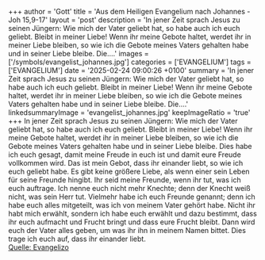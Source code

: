 +++
author = 'Gott'
title = 'Aus dem Heiligen Evangelium nach Johannes - Joh 15,9-17'
layout = 'post'
description = 'In jener Zeit sprach Jesus zu seinen Jüngern: Wie mich der Vater geliebt hat, so habe auch ich euch geliebt. Bleibt in meiner Liebe! Wenn ihr meine Gebote haltet, werdet ihr in meiner Liebe bleiben, so wie ich die Gebote meines Vaters gehalten habe und in seiner Liebe bleibe. Die....'
images = ['/symbols/evangelist_johannes.jpg']
categories = ['EVANGELIUM']
tags = ['EVANGELIUM']
date = '2025-02-24 09:00:26 +0100'
summary = 'In jener Zeit sprach Jesus zu seinen Jüngern: Wie mich der Vater geliebt hat, so habe auch ich euch geliebt. Bleibt in meiner Liebe! Wenn ihr meine Gebote haltet, werdet ihr in meiner Liebe bleiben, so wie ich die Gebote meines Vaters gehalten habe und in seiner Liebe bleibe. Die....'
linkedsummaryImage = 'evangelist_johannes.jpg'
keepImageRatio = 'true'
+++
In jener Zeit sprach Jesus zu seinen Jüngern: Wie mich der Vater geliebt hat, so habe auch ich euch geliebt. Bleibt in meiner Liebe!
Wenn ihr meine Gebote haltet, werdet ihr in meiner Liebe bleiben, so wie ich die Gebote meines Vaters gehalten habe und in seiner Liebe bleibe.
Dies habe ich euch gesagt, damit meine Freude in euch ist und damit eure Freude vollkommen wird.<!--more-->
Das ist mein Gebot, dass ihr einander liebt, so wie ich euch geliebt habe.
Es gibt keine größere Liebe, als wenn einer sein Leben für seine Freunde hingibt.
Ihr seid meine Freunde, wenn ihr tut, was ich euch auftrage.
Ich nenne euch nicht mehr Knechte; denn der Knecht weiß nicht, was sein Herr tut. Vielmehr habe ich euch Freunde genannt; denn ich habe euch alles mitgeteilt, was ich von meinem Vater gehört habe.
Nicht ihr habt mich erwählt, sondern ich habe euch erwählt und dazu bestimmt, dass ihr euch aufmacht und Frucht bringt und dass eure Frucht bleibt. Dann wird euch der Vater alles geben, um was ihr ihn in meinem Namen bittet.
Dies trage ich euch auf, dass ihr einander liebt.<br> [Quelle: Evangelizo](https://evangeliumtagfuertag.org/DE/gospel)